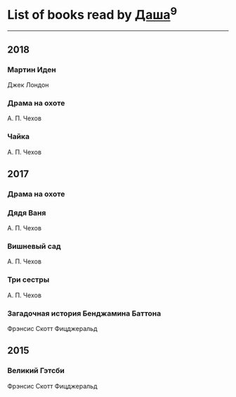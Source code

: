 # List of books read by [Даша](https://my.mail.ru/bk/forget.me.now/)<sup>9</sup>
---

## 2018

### Мартин Иден
Джек Лондон


### Драма на охоте
А. П. Чехов


### Чайка
А. П. Чехов



## 2017

### Драма на охоте


### Дядя Ваня
А. П. Чехов


### Вишневый сад
А. П. Чехов


### Три сестры
А. П. Чехов


### Загадочная история Бенджамина Баттона
Фрэнсис Скотт Фицджеральд



## 2015

### Великий Гэтсби
Фрэнсис Скотт Фицджеральд




